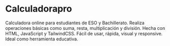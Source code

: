 # Calculadorapro
Calculadora online para estudiantes de ESO y Bachillerato. Realiza operaciones básicas como suma, resta, multiplicación y división. Hecha con HTML, JavaScript y TailwindCSS. Fácil de usar, rápida, visual y responsive. Ideal como herramienta educativa.
